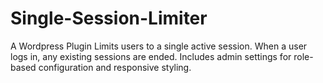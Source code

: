 # Single-Session-Limiter
A Wordpress Plugin Limits users to a single active session. When a user logs in, any existing sessions are ended. Includes admin settings for role-based configuration and responsive styling.
